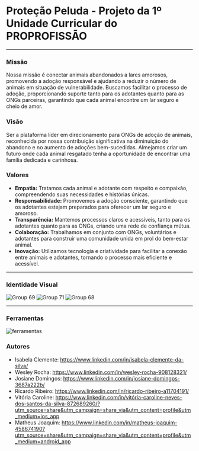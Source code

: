 # Proteção Peluda - Projeto da 1º Unidade Curricular do PROPROFISSÃO
---
### **Missão**

Nossa missão é conectar animais abandonados a lares amorosos, promovendo a adoção responsável e ajudando a reduzir o número de animais em situação de vulnerabilidade. Buscamos facilitar o processo de adoção, proporcionando suporte tanto para os adotantes quanto para as ONGs parceiras, garantindo que cada animal encontre um lar seguro e cheio de amor.

### **Visão**

Ser a plataforma líder em direcionamento para ONGs de adoção de animais, reconhecida por nossa contribuição significativa na diminuição do abandono e no aumento de adoções bem-sucedidas. Almejamos criar um futuro onde cada animal resgatado tenha a oportunidade de encontrar uma família dedicada e carinhosa.

### **Valores**

- **Empatia:** Tratamos cada animal e adotante com respeito e compaixão, compreendendo suas necessidades e histórias únicas.
- **Responsabilidade:** Promovemos a adoção consciente, garantindo que os adotantes estejam preparados para oferecer um lar seguro e amoroso.
- **Transparência:** Mantemos processos claros e acessíveis, tanto para os adotantes quanto para as ONGs, criando uma rede de confiança mútua.
- **Colaboração:** Trabalhamos em conjunto com ONGs, voluntários e adotantes para construir uma comunidade unida em prol do bem-estar animal.
- **Inovação:** Utilizamos tecnologia e criatividade para facilitar a conexão entre animais e adotantes, tornando o processo mais eficiente e acessível.
 
---
### **Identidade Visual** 
![Group 69](https://github.com/user-attachments/assets/258a3550-77f5-495b-977a-5422dce8ba4b)
![Group 71](https://github.com/user-attachments/assets/19d694f1-41ca-4c7d-8be2-b461d5904969)
![Group 68](https://github.com/user-attachments/assets/ef04908e-66f9-4a4d-a2d4-8ccbdffc0902)

 ---
### **Ferramentas** 


![ferramentas](https://github.com/user-attachments/assets/5b4fd1a8-45a8-45ec-b4cb-1abb3a5c820b)

### **Autores** 
- Isabela Clemente: https://www.linkedin.com/in/isabela-clemente-da-silva/
- Wesley Rocha: https://www.linkedin.com/in/wesley-rocha-908128321/
- Josiane Domingos: https://www.linkedin.com/in/josiane-domingos-3687a222b/
- Ricardo Ribeiro: https://www.linkedin.com/in/ricardo-ribeiro-a11704191/
- Vitória Caroline: https://www.linkedin.com/in/vitória-caroline-neves-dos-santos-da-silva-872689260/?utm_source=share&utm_campaign=share_via&utm_content=profile&utm_medium=ios_app
- Matheus Joaquim: https://www.linkedin.com/in/matheus-joaquim-458674190?utm_source=share&utm_campaign=share_via&utm_content=profile&utm_medium=android_app
  
